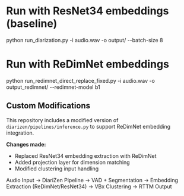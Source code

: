 # Run with ResNet34 embeddings (baseline)
python run_diarization.py -i audio.wav -o output/ --batch-size 8

# Run with ReDimNet embeddings
python run_redimnet_direct_replace_fixed.py -i audio.wav -o output_redimnet/ --redimnet-model b1

## Custom Modifications

This repository includes a modified version of `diarizen/pipelines/inference.py` to support ReDimNet embedding integration.

**Changes made:**
- Replaced ResNet34 embedding extraction with ReDimNet
- Added projection layer for dimension matching
- Modified clustering input handling

Audio Input 
    → DiariZen Pipeline 
    → VAD + Segmentation 
    → Embedding Extraction (ReDimNet/ResNet34) 
    → VBx Clustering 
    → RTTM Output
